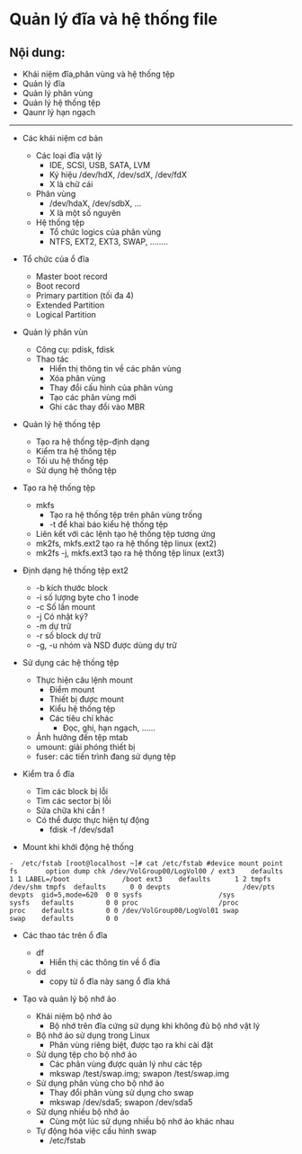 <a name= "Quản lý đĩa và hệ thống file" >

# Quản lý đĩa và hệ thống file

## Nội dung:
- Khái niệm đĩa,phân vùng và hệ thống tệp
- Quản lý đĩa
- Quản lý phân vùng
- Quản lý hệ thống tệp
- Qaunr lý hạn ngạch

---------------------------

- Các khái niệm cơ bản

    - Các loại đĩa vật lý
        - IDE, SCSI, USB, SATA, LVM 
        - Ký hiệu /dev/hdX, /dev/sdX, /dev/fdX 
        - X là chữ cái
    - Phân vùng
        - /dev/hdaX, /dev/sdbX, … 
        - X là một số nguyên
    - Hệ thống tệp
        - Tổ chức logics của phân vùng 
        - NTFS, EXT2, EXT3, SWAP, ……..   

- Tổ chức của ổ đĩa

    - Master boot record 
    - Boot record 
    -  Primary partition (tối đa 4) 
    - Extended Partition 
    - Logical Partition

- Quản lý phân vùn
    - Công cụ: pdisk, fdisk 
    - Thao tác 
        - Hiển thị thông tin về các phân vùng 
        - Xóa phân vùng 
        - Thay đổi cấu hình của phân vùng 
        - Tạo các phân vùng mới 
        - Ghi các thay đổi vào MBR

- Quản lý hệ thống tệp
    - Tạo ra hệ thống tệp-định dạng 
    - Kiểm tra hệ thống tệp 
    - Tối ưu hệ thống tệp 
    - Sử dụng hệ thống tệp

- Tạo ra hệ thống tệp
    - mkfs 
        - Tạo ra hệ thống tệp trên phân vùng trống 
        - -t để khai báo kiểu hệ thống tệp 
    - Liên kết với các lệnh tạo hệ thống tệp tương ứng 
    - mk2fs, mkfs.ext2 tạo ra hệ thống tệp linux (ext2) 
    - mk2fs -j, mkfs.ext3 tạo ra hệ thống tệp linux (ext3) 

- Định dạng hệ thống tệp ext2
    - -b kích thước block 
    - -i số lượng byte cho 1 inode 
    - -c Số lần mount 
    - -j Có nhật ký? 
    - -m dự trữ 
    - -r số block dự trữ 
    - -g, -u nhóm và NSD được dùng dự trữ

- Sử dụng các hệ thống tệp
    - Thực hiện câu lệnh mount 
        - Điểm mount 
        - Thiết bị được mount 
        - Kiểu hệ thống tệp 
        - Các tiêu chí khác 
            - Đọc, ghi, hạn ngạch, …… 
    - Ảnh hưởng đến tệp mtab 
    - umount: giải phóng thiết bị 
    - fuser: các tiến trình đang sử dụng tệp
- Kiểm tra ổ đĩa
    - Tìm các block bị lỗi 
    - Tìm các sector bị lỗi 
    - Sửa chữa khi cần ! 
    - Có thể được thực hiện tự động 
        - fdisk  -f /dev/sda1
- Mount khi khởi động hệ thống

```
-  /etc/fstab [root@localhost ~]# cat /etc/fstab #device mount point fs       option dump chk /dev/VolGroup00/LogVol00 / ext3    defaults      1 1 LABEL=/boot             /boot ext3    defaults      1 2 tmpfs                   /dev/shm tmpfs  defaults      0 0 devpts                  /dev/pts                devpts  gid=5,mode=620  0 0 sysfs                   /sys                    sysfs   defaults        0 0 proc                    /proc                   proc    defaults        0 0 /dev/VolGroup00/LogVol01 swap                    swap    defaults        0 0
```
- Các thao tác trên ổ đĩa
    - df 
        - Hiển thị các thông tin về ổ đia 
    - dd 
        - copy từ ổ đĩa này sang ổ đĩa khá

- Tạo và quản lý bộ nhớ ảo
    - Khái niệm bộ nhớ ảo 
        - Bộ nhớ trên đĩa cứng sử dụng khi không đủ bộ nhớ vật lý 
    - Bộ nhớ ảo sử dụng trong Linux 
        - Phân vùng riêng biệt, được tạo ra khi cài đặt 
    - Sử dụng tệp cho bộ nhớ ảo 
        - Các phân vùng được quản lý như các tệp 
        - mkswap /test/swap.img; swapon /test/swap.img 
    - Sử dụng phân vùng cho bộ nhớ ảo 
        - Thay đổi phân vùng sử dụng cho swap 
        - mkswap /dev/sda5; swapon /dev/sda5 
    - Sử dụng nhiều bộ nhớ ảo 
        - Cùng một lúc sử dụng nhiều bộ nhớ ảo khác nhau 
    - Tự động hóa việc cấu hình swap 
        - /etc/fstab


    